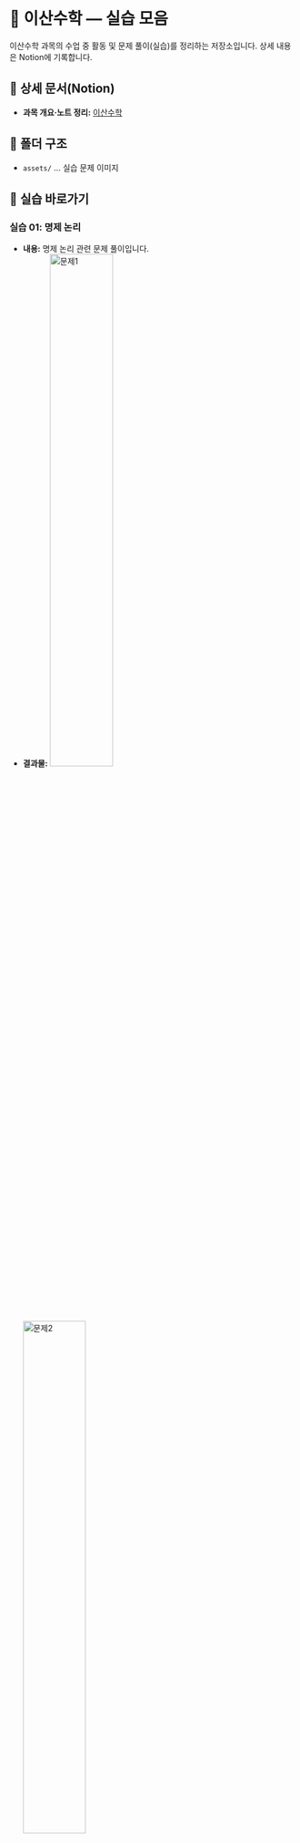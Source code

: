 # 🎲 이산수학 — 실습 모음

이산수학 과목의 수업 중 활동 및 문제 풀이(실습)를 정리하는 저장소입니다. 상세 내용은 Notion에 기록합니다.

## 🔗 상세 문서(Notion)
- **과목 개요·노트 정리:** [이산수학](https://www.notion.so/295391b84d244078aaf34e6d1c3c6781?source=copy_link)

## 📂 폴더 구조
- `assets/` … 실습 문제 이미지

## 🧭 실습 바로가기

### 실습 01: 명제 논리
- **내용:** 명제 논리 관련 문제 풀이입니다.
- **결과물:**
  <img src="https://raw.githubusercontent.com/jihun-moon/daegu-univ-cs/main/2nd-grade/discrete-mathematics/assets/discrete-math-assignment-1.jpg" alt="문제1" width="48%"> <img src="https://raw.githubusercontent.com/jihun-moon/daegu-univ-cs/main/2nd-grade/discrete-mathematics/assets/discrete-math-assignment-2.jpg" alt="문제2" width="48%">

<br>

### 실습 02: 집합과 관계
- **내용:** 집합론 및 관계 관련 문제 풀이입니다.
- **결과물:**
  <img src="https.raw.githubusercontent.com/jihun-moon/daegu-univ-cs/main/2nd-grade/discrete-mathematics/assets/discrete-math-assignment-3.jpg" alt="문제3" width="48%"> <img src="https://raw.githubusercontent.com/jihun-moon/daegu-univ-cs/main/2nd-grade/discrete-mathematics/assets/discrete-math-assignment-4.jpg" alt="문제4" width="48%">

## 📄 라이선스
MIT
